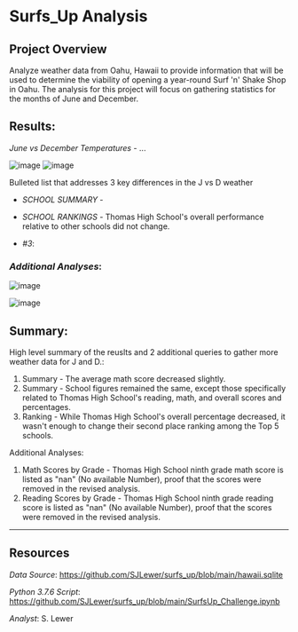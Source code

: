 # Surfs_Up Analysis

## Project Overview
Analyze weather data from Oahu, Hawaii to provide information that will be used to determine the viability of opening a
year-round Surf 'n' Shake Shop in Oahu.  The analysis for this project will focus on gathering statistics for the 
months of June and December.

## Results:
  _June vs December Temperatures_ - ...
 
 ![image](https://user-images.githubusercontent.com/90986041/141600378-01d8645a-d065-4632-8124-81f511d8cfe2.png)
 ![image](https://user-images.githubusercontent.com/90986041/141600444-0ae17984-2ad7-4fd0-be9c-b5ad550d8bb9.png)
  
Bulleted list that addresses 3 key differences in the J vs D weather
 * _SCHOOL SUMMARY_ - 
 
 * _SCHOOL RANKINGS_ - Thomas High School's overall performance relative to other schools did not change. 
    
 * _#3_:


 ### _Additional Analyses_:
 
  ![image](https://user-images.githubusercontent.com/90986041/141600534-c3b2b3dd-325a-4d39-b523-a9a203f017ee.png)
  
  ![image](https://user-images.githubusercontent.com/90986041/141600569-5e808167-0a94-4234-8d00-816afc36c552.png)

   
 ## Summary:
 High level summary of the reuslts and 2 additional queries to gather more weather data for J and D.:
 1. Summary - The average math score decreased slightly.
 1. Summary - School figures remained the same, except those specifically related to Thomas High School's reading, math, and overall scores and percentages.
 1. Ranking - While Thomas High School's overall percentage decreased, it wasn't enough to change their second place ranking among the Top 5 schools.
 
 Additional Analyses:
 1. Math Scores by Grade - Thomas High School ninth grade math score is listed as "nan" (No available Number), proof that the scores were removed in the revised analysis.
 1. Reading Scores by Grade - Thomas High School ninth grade reading score is listed as "nan" (No available Number), proof that the scores were removed in the revised analysis.
 
___
## Resources
_Data Source_: https://github.com/SJLewer/surfs_up/blob/main/hawaii.sqlite

_Python 3.7.6 Script_: https://github.com/SJLewer/surfs_up/blob/main/SurfsUp_Challenge.ipynb

_Analyst_: S. Lewer
